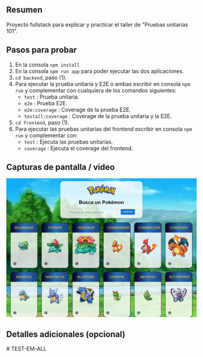 ## Resumen
Proyecto fullstack para explicar y practicar el taller de "Pruebas unitarias 101".

## Pasos para probar
1. En la consola `npm install`
2. En la consola `npm run app` para poder ejecutar las dos aplicaciones.
3. `cd backend`, paso (1).
4. Para ejecutar la prueba unitaria y E2E o ambas escribir en consola `npm run` y complementar con cualquiera de los comandos siguientes:
    - `test` : Prueba unitaria.
    - `e2e` : Prueba E2E.
    - `e2e:coverage` : Coverage de la prueba E2E. 
    - `testall:coverage` : Coverage de la prueba unitaria y la E2E.
5. `cd frontend`, paso (1).
6. Para ejecutar las pruebas unitarias del frontend escribir en consola `npm run` y complementar con:
    - `test` : Ejecuta las pruebas unitarias. 
    - `coverage` : Ejecuta el coverage del frontend.

## Capturas de pantalla / video
![alt text](image.png)




## Detalles adicionales (opcional)
#   T E S T - E M - A L L 
 
 